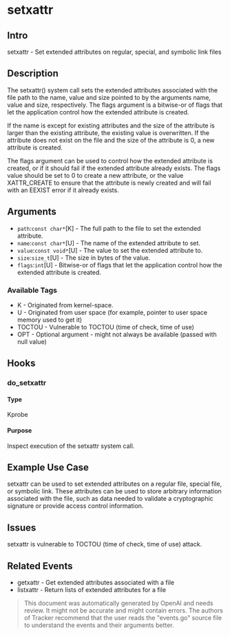 
# setxattr

## Intro
setxattr - Set extended attributes on regular, special, and symbolic link files

## Description
The setxattr() system call sets the extended attributes associated with the file path to the name, value and size pointed to by the arguments name, value and size, respectively. The flags argument is a bitwise-or of flags that let the application control how the extended attribute is created. 

If the name is except for existing attributes and the size of the attribute is larger than the existing attribute, the existing value is overwritten. If the attribute does not exist on the file and the size of the attribute is 0, a new attribute is created.

The flags argument can be used to control how the extended attribute is created, or if it should fail if the extended attribute already exists. The flags value should be set to 0 to create a new attribute, or the value XATTR_CREATE to ensure that the attribute is newly created and will fail with an EEXIST error if it already exists.

## Arguments
* `path`:`const char*`[K] - The full path to the file to set the extended attribute.
* `name`:`const char*`[U] - The name of the extended attribute to set.
* `value`:`const void*`[U] - The value to set the extended attribute to. 
* `size`:`size_t`[U] - The size in bytes of the value.
* `flags`:`int`[U] - Bitwise-or of flags that let the application control how the extended attribute is created.

### Available Tags
* K - Originated from kernel-space.
* U - Originated from user space (for example, pointer to user space memory used to get it)
* TOCTOU - Vulnerable to TOCTOU (time of check, time of use)
* OPT - Optional argument - might not always be available (passed with null value)

## Hooks
### do_setxattr
#### Type
Kprobe
#### Purpose
Inspect execution of the setxattr system call.

## Example Use Case
setxattr can be used to set extended attributes on a regular file, special file, or symbolic link. These attributes can be used to store arbitrary information associated with the file, such as data needed to validate a cryptographic signature or provide access control information. 

## Issues
setxattr is vulnerable to TOCTOU (time of check, time of use) attack.

## Related Events
* getxattr - Get extended attributes associated with a file 
* listxattr - Return lists of extended attributes for a file

> This document was automatically generated by OpenAI and needs review. It might
> not be accurate and might contain errors. The authors of Tracker recommend that
> the user reads the "events.go" source file to understand the events and their
> arguments better.
